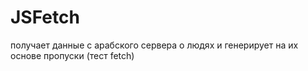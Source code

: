 # JSFetch
получает данные с арабского сервера о людях и генерирует на их основе пропуски (тест fetch)

